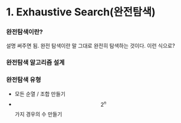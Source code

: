 # 1. Exhaustive Search\(완전탐색\)

### 완전탐색이란?

설명 써주면 됨. 완전 탐색이란 말 그대로 완전히 탐색하는 것이다. 이런 식으로?

### 완전탐색 알고리즘 설계



### 완전탐색 유형

* 모든 순열 / 조합 만들기
* $$2^n$$ 가지 경우의 수 만들기



